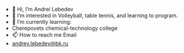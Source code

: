 - 👋 Hi, I’m Andrei Lebedev
- 👀 I’m interested in Volleyball, table tennis, and learning to program.
- 🌱 I’m currently learning:
- Cherepovets chemical-technology college
- 📫 How to reach me Email
- andrey.lebedey@bk.ru
<!---
Anrufa/Anrufa is a ✨ special ✨ repository because its `README.md` (this file) appears on your GitHub profile.
You can click the Preview link to take a look at your changes.
--->
